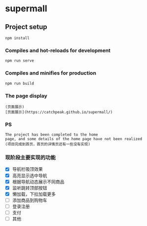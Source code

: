 # supermall

## Project setup
```
npm install
```

### Compiles and hot-reloads for development
```
npm run serve
```

### Compiles and minifies for production
```
npm run build
```

### The page display
```
(页面展示)
[页面展示](https://catchpeak.github.io/supermall/)
```

### PS
```
The project has been completed to the home 
page, and some details of the home page have not been realized
(项目完成到首页，首页的详情页还有一些没有实现)
```
### 现阶段主要实现的功能

- [x] 导航栏吸顶效果
- [x] 高亮显示选中导航
- [x] 根据导航动态展示不同商品
- [x] 监听跳转顶部按钮
- [x] 懒加载，下拉加载更多
- [ ] 添加商品到购物车
- [ ] 登录注册
- [ ] 支付
- [ ] 其他

